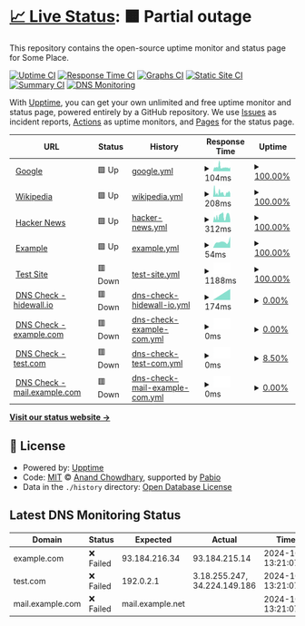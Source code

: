 # [📈 Live Status](https://sashakarcz.github.io): <!--live status--> **🟧 Partial outage**

This repository contains the open-source uptime monitor and status page for Some Place.

[![Uptime CI](https://github.com/sashakarcz/uptime/workflows/Uptime%20CI/badge.svg)](https://github.com/sashakarcz/uptime/actions?query=workflow%3A%22Uptime+CI%22)
[![Response Time CI](https://github.com/sashakarcz/uptime/workflows/Response%20Time%20CI/badge.svg)](https://github.com/sashakarcz/uptime/actions?query=workflow%3A%22Response+Time+CI%22)
[![Graphs CI](https://github.com/sashakarcz/uptime/workflows/Graphs%20CI/badge.svg)](https://github.com/sashakarcz/uptime/actions?query=workflow%3A%22Graphs+CI%22)
[![Static Site CI](https://github.com/sashakarcz/uptime/workflows/Static%20Site%20CI/badge.svg)](https://github.com/sashakarcz/uptime/actions?query=workflow%3A%22Static+Site+CI%22)
[![Summary CI](https://github.com/sashakarcz/uptime/workflows/Summary%20CI/badge.svg)](https://github.com/sashakarcz/uptime/actions?query=workflow%3A%22Summary+CI%22)
[![DNS Monitoring](https://github.com/sashakarcz/uptime/actions/workflows/dns_check.yml/badge.svg)](https://github.com/sashakarcz/uptime/actions/workflows/dns_check.yml)

With [Upptime](https://upptime.js.org), you can get your own unlimited and free uptime monitor and status page, powered entirely by a GitHub repository. We use [Issues](https://github.com/sashakarcz/uptime/issues) as incident reports, [Actions](https://github.com/sashakarcz/uptime/actions) as uptime monitors, and [Pages](https://sashakarcz.github.io) for the status page.

<!--start: status pages-->
<!-- This summary is generated by Upptime (https://github.com/upptime/upptime) -->
<!-- Do not edit this manually, your changes will be overwritten -->
<!-- prettier-ignore -->
| URL | Status | History | Response Time | Uptime |
| --- | ------ | ------- | ------------- | ------ |
| <img alt="" src="https://icons.duckduckgo.com/ip3/www.google.com.ico" height="13"> [Google](https://www.google.com) | 🟩 Up | [google.yml](https://github.com/sashakarcz/uptime/commits/HEAD/history/google.yml) | <details><summary><img alt="Response time graph" src="./graphs/google/response-time-week.png" height="20"> 104ms</summary><br><a href="https://sashakarcz.github.io/uptime/history/google"><img alt="Response time 104" src="https://img.shields.io/endpoint?url=https%3A%2F%2Fraw.githubusercontent.com%2Fsashakarcz%2Fuptime%2FHEAD%2Fapi%2Fgoogle%2Fresponse-time.json"></a><br><a href="https://sashakarcz.github.io/uptime/history/google"><img alt="24-hour response time 104" src="https://img.shields.io/endpoint?url=https%3A%2F%2Fraw.githubusercontent.com%2Fsashakarcz%2Fuptime%2FHEAD%2Fapi%2Fgoogle%2Fresponse-time-day.json"></a><br><a href="https://sashakarcz.github.io/uptime/history/google"><img alt="7-day response time 104" src="https://img.shields.io/endpoint?url=https%3A%2F%2Fraw.githubusercontent.com%2Fsashakarcz%2Fuptime%2FHEAD%2Fapi%2Fgoogle%2Fresponse-time-week.json"></a><br><a href="https://sashakarcz.github.io/uptime/history/google"><img alt="30-day response time 104" src="https://img.shields.io/endpoint?url=https%3A%2F%2Fraw.githubusercontent.com%2Fsashakarcz%2Fuptime%2FHEAD%2Fapi%2Fgoogle%2Fresponse-time-month.json"></a><br><a href="https://sashakarcz.github.io/uptime/history/google"><img alt="1-year response time 104" src="https://img.shields.io/endpoint?url=https%3A%2F%2Fraw.githubusercontent.com%2Fsashakarcz%2Fuptime%2FHEAD%2Fapi%2Fgoogle%2Fresponse-time-year.json"></a></details> | <details><summary><a href="https://sashakarcz.github.io/uptime/history/google">100.00%</a></summary><a href="https://sashakarcz.github.io/uptime/history/google"><img alt="All-time uptime 100.00%" src="https://img.shields.io/endpoint?url=https%3A%2F%2Fraw.githubusercontent.com%2Fsashakarcz%2Fuptime%2FHEAD%2Fapi%2Fgoogle%2Fuptime.json"></a><br><a href="https://sashakarcz.github.io/uptime/history/google"><img alt="24-hour uptime 100.00%" src="https://img.shields.io/endpoint?url=https%3A%2F%2Fraw.githubusercontent.com%2Fsashakarcz%2Fuptime%2FHEAD%2Fapi%2Fgoogle%2Fuptime-day.json"></a><br><a href="https://sashakarcz.github.io/uptime/history/google"><img alt="7-day uptime 100.00%" src="https://img.shields.io/endpoint?url=https%3A%2F%2Fraw.githubusercontent.com%2Fsashakarcz%2Fuptime%2FHEAD%2Fapi%2Fgoogle%2Fuptime-week.json"></a><br><a href="https://sashakarcz.github.io/uptime/history/google"><img alt="30-day uptime 100.00%" src="https://img.shields.io/endpoint?url=https%3A%2F%2Fraw.githubusercontent.com%2Fsashakarcz%2Fuptime%2FHEAD%2Fapi%2Fgoogle%2Fuptime-month.json"></a><br><a href="https://sashakarcz.github.io/uptime/history/google"><img alt="1-year uptime 100.00%" src="https://img.shields.io/endpoint?url=https%3A%2F%2Fraw.githubusercontent.com%2Fsashakarcz%2Fuptime%2FHEAD%2Fapi%2Fgoogle%2Fuptime-year.json"></a></details>
| <img alt="" src="https://icons.duckduckgo.com/ip3/en.wikipedia.org.ico" height="13"> [Wikipedia](https://en.wikipedia.org) | 🟩 Up | [wikipedia.yml](https://github.com/sashakarcz/uptime/commits/HEAD/history/wikipedia.yml) | <details><summary><img alt="Response time graph" src="./graphs/wikipedia/response-time-week.png" height="20"> 208ms</summary><br><a href="https://sashakarcz.github.io/uptime/history/wikipedia"><img alt="Response time 208" src="https://img.shields.io/endpoint?url=https%3A%2F%2Fraw.githubusercontent.com%2Fsashakarcz%2Fuptime%2FHEAD%2Fapi%2Fwikipedia%2Fresponse-time.json"></a><br><a href="https://sashakarcz.github.io/uptime/history/wikipedia"><img alt="24-hour response time 208" src="https://img.shields.io/endpoint?url=https%3A%2F%2Fraw.githubusercontent.com%2Fsashakarcz%2Fuptime%2FHEAD%2Fapi%2Fwikipedia%2Fresponse-time-day.json"></a><br><a href="https://sashakarcz.github.io/uptime/history/wikipedia"><img alt="7-day response time 208" src="https://img.shields.io/endpoint?url=https%3A%2F%2Fraw.githubusercontent.com%2Fsashakarcz%2Fuptime%2FHEAD%2Fapi%2Fwikipedia%2Fresponse-time-week.json"></a><br><a href="https://sashakarcz.github.io/uptime/history/wikipedia"><img alt="30-day response time 208" src="https://img.shields.io/endpoint?url=https%3A%2F%2Fraw.githubusercontent.com%2Fsashakarcz%2Fuptime%2FHEAD%2Fapi%2Fwikipedia%2Fresponse-time-month.json"></a><br><a href="https://sashakarcz.github.io/uptime/history/wikipedia"><img alt="1-year response time 208" src="https://img.shields.io/endpoint?url=https%3A%2F%2Fraw.githubusercontent.com%2Fsashakarcz%2Fuptime%2FHEAD%2Fapi%2Fwikipedia%2Fresponse-time-year.json"></a></details> | <details><summary><a href="https://sashakarcz.github.io/uptime/history/wikipedia">100.00%</a></summary><a href="https://sashakarcz.github.io/uptime/history/wikipedia"><img alt="All-time uptime 100.00%" src="https://img.shields.io/endpoint?url=https%3A%2F%2Fraw.githubusercontent.com%2Fsashakarcz%2Fuptime%2FHEAD%2Fapi%2Fwikipedia%2Fuptime.json"></a><br><a href="https://sashakarcz.github.io/uptime/history/wikipedia"><img alt="24-hour uptime 100.00%" src="https://img.shields.io/endpoint?url=https%3A%2F%2Fraw.githubusercontent.com%2Fsashakarcz%2Fuptime%2FHEAD%2Fapi%2Fwikipedia%2Fuptime-day.json"></a><br><a href="https://sashakarcz.github.io/uptime/history/wikipedia"><img alt="7-day uptime 100.00%" src="https://img.shields.io/endpoint?url=https%3A%2F%2Fraw.githubusercontent.com%2Fsashakarcz%2Fuptime%2FHEAD%2Fapi%2Fwikipedia%2Fuptime-week.json"></a><br><a href="https://sashakarcz.github.io/uptime/history/wikipedia"><img alt="30-day uptime 100.00%" src="https://img.shields.io/endpoint?url=https%3A%2F%2Fraw.githubusercontent.com%2Fsashakarcz%2Fuptime%2FHEAD%2Fapi%2Fwikipedia%2Fuptime-month.json"></a><br><a href="https://sashakarcz.github.io/uptime/history/wikipedia"><img alt="1-year uptime 100.00%" src="https://img.shields.io/endpoint?url=https%3A%2F%2Fraw.githubusercontent.com%2Fsashakarcz%2Fuptime%2FHEAD%2Fapi%2Fwikipedia%2Fuptime-year.json"></a></details>
| <img alt="" src="https://icons.duckduckgo.com/ip3/news.ycombinator.com.ico" height="13"> [Hacker News](https://news.ycombinator.com) | 🟩 Up | [hacker-news.yml](https://github.com/sashakarcz/uptime/commits/HEAD/history/hacker-news.yml) | <details><summary><img alt="Response time graph" src="./graphs/hacker-news/response-time-week.png" height="20"> 312ms</summary><br><a href="https://sashakarcz.github.io/uptime/history/hacker-news"><img alt="Response time 312" src="https://img.shields.io/endpoint?url=https%3A%2F%2Fraw.githubusercontent.com%2Fsashakarcz%2Fuptime%2FHEAD%2Fapi%2Fhacker-news%2Fresponse-time.json"></a><br><a href="https://sashakarcz.github.io/uptime/history/hacker-news"><img alt="24-hour response time 312" src="https://img.shields.io/endpoint?url=https%3A%2F%2Fraw.githubusercontent.com%2Fsashakarcz%2Fuptime%2FHEAD%2Fapi%2Fhacker-news%2Fresponse-time-day.json"></a><br><a href="https://sashakarcz.github.io/uptime/history/hacker-news"><img alt="7-day response time 312" src="https://img.shields.io/endpoint?url=https%3A%2F%2Fraw.githubusercontent.com%2Fsashakarcz%2Fuptime%2FHEAD%2Fapi%2Fhacker-news%2Fresponse-time-week.json"></a><br><a href="https://sashakarcz.github.io/uptime/history/hacker-news"><img alt="30-day response time 312" src="https://img.shields.io/endpoint?url=https%3A%2F%2Fraw.githubusercontent.com%2Fsashakarcz%2Fuptime%2FHEAD%2Fapi%2Fhacker-news%2Fresponse-time-month.json"></a><br><a href="https://sashakarcz.github.io/uptime/history/hacker-news"><img alt="1-year response time 312" src="https://img.shields.io/endpoint?url=https%3A%2F%2Fraw.githubusercontent.com%2Fsashakarcz%2Fuptime%2FHEAD%2Fapi%2Fhacker-news%2Fresponse-time-year.json"></a></details> | <details><summary><a href="https://sashakarcz.github.io/uptime/history/hacker-news">100.00%</a></summary><a href="https://sashakarcz.github.io/uptime/history/hacker-news"><img alt="All-time uptime 100.00%" src="https://img.shields.io/endpoint?url=https%3A%2F%2Fraw.githubusercontent.com%2Fsashakarcz%2Fuptime%2FHEAD%2Fapi%2Fhacker-news%2Fuptime.json"></a><br><a href="https://sashakarcz.github.io/uptime/history/hacker-news"><img alt="24-hour uptime 100.00%" src="https://img.shields.io/endpoint?url=https%3A%2F%2Fraw.githubusercontent.com%2Fsashakarcz%2Fuptime%2FHEAD%2Fapi%2Fhacker-news%2Fuptime-day.json"></a><br><a href="https://sashakarcz.github.io/uptime/history/hacker-news"><img alt="7-day uptime 100.00%" src="https://img.shields.io/endpoint?url=https%3A%2F%2Fraw.githubusercontent.com%2Fsashakarcz%2Fuptime%2FHEAD%2Fapi%2Fhacker-news%2Fuptime-week.json"></a><br><a href="https://sashakarcz.github.io/uptime/history/hacker-news"><img alt="30-day uptime 100.00%" src="https://img.shields.io/endpoint?url=https%3A%2F%2Fraw.githubusercontent.com%2Fsashakarcz%2Fuptime%2FHEAD%2Fapi%2Fhacker-news%2Fuptime-month.json"></a><br><a href="https://sashakarcz.github.io/uptime/history/hacker-news"><img alt="1-year uptime 100.00%" src="https://img.shields.io/endpoint?url=https%3A%2F%2Fraw.githubusercontent.com%2Fsashakarcz%2Fuptime%2FHEAD%2Fapi%2Fhacker-news%2Fuptime-year.json"></a></details>
| <img alt="" src="https://icons.duckduckgo.com/ip3/example.com.ico" height="13"> [Example](https://example.com) | 🟩 Up | [example.yml](https://github.com/sashakarcz/uptime/commits/HEAD/history/example.yml) | <details><summary><img alt="Response time graph" src="./graphs/example/response-time-week.png" height="20"> 54ms</summary><br><a href="https://sashakarcz.github.io/uptime/history/example"><img alt="Response time 54" src="https://img.shields.io/endpoint?url=https%3A%2F%2Fraw.githubusercontent.com%2Fsashakarcz%2Fuptime%2FHEAD%2Fapi%2Fexample%2Fresponse-time.json"></a><br><a href="https://sashakarcz.github.io/uptime/history/example"><img alt="24-hour response time 54" src="https://img.shields.io/endpoint?url=https%3A%2F%2Fraw.githubusercontent.com%2Fsashakarcz%2Fuptime%2FHEAD%2Fapi%2Fexample%2Fresponse-time-day.json"></a><br><a href="https://sashakarcz.github.io/uptime/history/example"><img alt="7-day response time 54" src="https://img.shields.io/endpoint?url=https%3A%2F%2Fraw.githubusercontent.com%2Fsashakarcz%2Fuptime%2FHEAD%2Fapi%2Fexample%2Fresponse-time-week.json"></a><br><a href="https://sashakarcz.github.io/uptime/history/example"><img alt="30-day response time 54" src="https://img.shields.io/endpoint?url=https%3A%2F%2Fraw.githubusercontent.com%2Fsashakarcz%2Fuptime%2FHEAD%2Fapi%2Fexample%2Fresponse-time-month.json"></a><br><a href="https://sashakarcz.github.io/uptime/history/example"><img alt="1-year response time 54" src="https://img.shields.io/endpoint?url=https%3A%2F%2Fraw.githubusercontent.com%2Fsashakarcz%2Fuptime%2FHEAD%2Fapi%2Fexample%2Fresponse-time-year.json"></a></details> | <details><summary><a href="https://sashakarcz.github.io/uptime/history/example">100.00%</a></summary><a href="https://sashakarcz.github.io/uptime/history/example"><img alt="All-time uptime 100.00%" src="https://img.shields.io/endpoint?url=https%3A%2F%2Fraw.githubusercontent.com%2Fsashakarcz%2Fuptime%2FHEAD%2Fapi%2Fexample%2Fuptime.json"></a><br><a href="https://sashakarcz.github.io/uptime/history/example"><img alt="24-hour uptime 100.00%" src="https://img.shields.io/endpoint?url=https%3A%2F%2Fraw.githubusercontent.com%2Fsashakarcz%2Fuptime%2FHEAD%2Fapi%2Fexample%2Fuptime-day.json"></a><br><a href="https://sashakarcz.github.io/uptime/history/example"><img alt="7-day uptime 100.00%" src="https://img.shields.io/endpoint?url=https%3A%2F%2Fraw.githubusercontent.com%2Fsashakarcz%2Fuptime%2FHEAD%2Fapi%2Fexample%2Fuptime-week.json"></a><br><a href="https://sashakarcz.github.io/uptime/history/example"><img alt="30-day uptime 100.00%" src="https://img.shields.io/endpoint?url=https%3A%2F%2Fraw.githubusercontent.com%2Fsashakarcz%2Fuptime%2FHEAD%2Fapi%2Fexample%2Fuptime-month.json"></a><br><a href="https://sashakarcz.github.io/uptime/history/example"><img alt="1-year uptime 100.00%" src="https://img.shields.io/endpoint?url=https%3A%2F%2Fraw.githubusercontent.com%2Fsashakarcz%2Fuptime%2FHEAD%2Fapi%2Fexample%2Fuptime-year.json"></a></details>
| <img alt="" src="https://icons.duckduckgo.com/ip3/test.com.ico" height="13"> [Test Site](https://test.com) | 🟥 Down | [test-site.yml](https://github.com/sashakarcz/uptime/commits/HEAD/history/test-site.yml) | <details><summary><img alt="Response time graph" src="./graphs/test-site/response-time-week.png" height="20"> 1188ms</summary><br><a href="https://sashakarcz.github.io/uptime/history/test-site"><img alt="Response time 1188" src="https://img.shields.io/endpoint?url=https%3A%2F%2Fraw.githubusercontent.com%2Fsashakarcz%2Fuptime%2FHEAD%2Fapi%2Ftest-site%2Fresponse-time.json"></a><br><a href="https://sashakarcz.github.io/uptime/history/test-site"><img alt="24-hour response time 1188" src="https://img.shields.io/endpoint?url=https%3A%2F%2Fraw.githubusercontent.com%2Fsashakarcz%2Fuptime%2FHEAD%2Fapi%2Ftest-site%2Fresponse-time-day.json"></a><br><a href="https://sashakarcz.github.io/uptime/history/test-site"><img alt="7-day response time 1188" src="https://img.shields.io/endpoint?url=https%3A%2F%2Fraw.githubusercontent.com%2Fsashakarcz%2Fuptime%2FHEAD%2Fapi%2Ftest-site%2Fresponse-time-week.json"></a><br><a href="https://sashakarcz.github.io/uptime/history/test-site"><img alt="30-day response time 1188" src="https://img.shields.io/endpoint?url=https%3A%2F%2Fraw.githubusercontent.com%2Fsashakarcz%2Fuptime%2FHEAD%2Fapi%2Ftest-site%2Fresponse-time-month.json"></a><br><a href="https://sashakarcz.github.io/uptime/history/test-site"><img alt="1-year response time 1188" src="https://img.shields.io/endpoint?url=https%3A%2F%2Fraw.githubusercontent.com%2Fsashakarcz%2Fuptime%2FHEAD%2Fapi%2Ftest-site%2Fresponse-time-year.json"></a></details> | <details><summary><a href="https://sashakarcz.github.io/uptime/history/test-site">100.00%</a></summary><a href="https://sashakarcz.github.io/uptime/history/test-site"><img alt="All-time uptime 100.00%" src="https://img.shields.io/endpoint?url=https%3A%2F%2Fraw.githubusercontent.com%2Fsashakarcz%2Fuptime%2FHEAD%2Fapi%2Ftest-site%2Fuptime.json"></a><br><a href="https://sashakarcz.github.io/uptime/history/test-site"><img alt="24-hour uptime 100.00%" src="https://img.shields.io/endpoint?url=https%3A%2F%2Fraw.githubusercontent.com%2Fsashakarcz%2Fuptime%2FHEAD%2Fapi%2Ftest-site%2Fuptime-day.json"></a><br><a href="https://sashakarcz.github.io/uptime/history/test-site"><img alt="7-day uptime 100.00%" src="https://img.shields.io/endpoint?url=https%3A%2F%2Fraw.githubusercontent.com%2Fsashakarcz%2Fuptime%2FHEAD%2Fapi%2Ftest-site%2Fuptime-week.json"></a><br><a href="https://sashakarcz.github.io/uptime/history/test-site"><img alt="30-day uptime 100.00%" src="https://img.shields.io/endpoint?url=https%3A%2F%2Fraw.githubusercontent.com%2Fsashakarcz%2Fuptime%2FHEAD%2Fapi%2Ftest-site%2Fuptime-month.json"></a><br><a href="https://sashakarcz.github.io/uptime/history/test-site"><img alt="1-year uptime 100.00%" src="https://img.shields.io/endpoint?url=https%3A%2F%2Fraw.githubusercontent.com%2Fsashakarcz%2Fuptime%2FHEAD%2Fapi%2Ftest-site%2Fuptime-year.json"></a></details>
| <img alt="" src="https://icons.duckduckgo.com/ip3/hidewall.io.ico" height="13"> [DNS Check - hidewall.io](https://hidewall.io) | 🟥 Down | [dns-check-hidewall-io.yml](https://github.com/sashakarcz/uptime/commits/HEAD/history/dns-check-hidewall-io.yml) | <details><summary><img alt="Response time graph" src="./graphs/dns-check-hidewall-io/response-time-week.png" height="20"> 174ms</summary><br><a href="https://sashakarcz.github.io/uptime/history/dns-check-hidewall-io"><img alt="Response time 174" src="https://img.shields.io/endpoint?url=https%3A%2F%2Fraw.githubusercontent.com%2Fsashakarcz%2Fuptime%2FHEAD%2Fapi%2Fdns-check-hidewall-io%2Fresponse-time.json"></a><br><a href="https://sashakarcz.github.io/uptime/history/dns-check-hidewall-io"><img alt="24-hour response time 174" src="https://img.shields.io/endpoint?url=https%3A%2F%2Fraw.githubusercontent.com%2Fsashakarcz%2Fuptime%2FHEAD%2Fapi%2Fdns-check-hidewall-io%2Fresponse-time-day.json"></a><br><a href="https://sashakarcz.github.io/uptime/history/dns-check-hidewall-io"><img alt="7-day response time 174" src="https://img.shields.io/endpoint?url=https%3A%2F%2Fraw.githubusercontent.com%2Fsashakarcz%2Fuptime%2FHEAD%2Fapi%2Fdns-check-hidewall-io%2Fresponse-time-week.json"></a><br><a href="https://sashakarcz.github.io/uptime/history/dns-check-hidewall-io"><img alt="30-day response time 174" src="https://img.shields.io/endpoint?url=https%3A%2F%2Fraw.githubusercontent.com%2Fsashakarcz%2Fuptime%2FHEAD%2Fapi%2Fdns-check-hidewall-io%2Fresponse-time-month.json"></a><br><a href="https://sashakarcz.github.io/uptime/history/dns-check-hidewall-io"><img alt="1-year response time 174" src="https://img.shields.io/endpoint?url=https%3A%2F%2Fraw.githubusercontent.com%2Fsashakarcz%2Fuptime%2FHEAD%2Fapi%2Fdns-check-hidewall-io%2Fresponse-time-year.json"></a></details> | <details><summary><a href="https://sashakarcz.github.io/uptime/history/dns-check-hidewall-io">0.00%</a></summary><a href="https://sashakarcz.github.io/uptime/history/dns-check-hidewall-io"><img alt="All-time uptime 0.00%" src="https://img.shields.io/endpoint?url=https%3A%2F%2Fraw.githubusercontent.com%2Fsashakarcz%2Fuptime%2FHEAD%2Fapi%2Fdns-check-hidewall-io%2Fuptime.json"></a><br><a href="https://sashakarcz.github.io/uptime/history/dns-check-hidewall-io"><img alt="24-hour uptime 0.00%" src="https://img.shields.io/endpoint?url=https%3A%2F%2Fraw.githubusercontent.com%2Fsashakarcz%2Fuptime%2FHEAD%2Fapi%2Fdns-check-hidewall-io%2Fuptime-day.json"></a><br><a href="https://sashakarcz.github.io/uptime/history/dns-check-hidewall-io"><img alt="7-day uptime 0.00%" src="https://img.shields.io/endpoint?url=https%3A%2F%2Fraw.githubusercontent.com%2Fsashakarcz%2Fuptime%2FHEAD%2Fapi%2Fdns-check-hidewall-io%2Fuptime-week.json"></a><br><a href="https://sashakarcz.github.io/uptime/history/dns-check-hidewall-io"><img alt="30-day uptime 0.00%" src="https://img.shields.io/endpoint?url=https%3A%2F%2Fraw.githubusercontent.com%2Fsashakarcz%2Fuptime%2FHEAD%2Fapi%2Fdns-check-hidewall-io%2Fuptime-month.json"></a><br><a href="https://sashakarcz.github.io/uptime/history/dns-check-hidewall-io"><img alt="1-year uptime 0.00%" src="https://img.shields.io/endpoint?url=https%3A%2F%2Fraw.githubusercontent.com%2Fsashakarcz%2Fuptime%2FHEAD%2Fapi%2Fdns-check-hidewall-io%2Fuptime-year.json"></a></details>
| <img alt="" src="https://icons.duckduckgo.com/ip3/dns-check.example.com.ico" height="13"> [DNS Check - example.com](http://dns-check.example.com) | 🟥 Down | [dns-check-example-com.yml](https://github.com/sashakarcz/uptime/commits/HEAD/history/dns-check-example-com.yml) | <details><summary><img alt="Response time graph" src="./graphs/dns-check-example-com/response-time-week.png" height="20"> 0ms</summary><br><a href="https://sashakarcz.github.io/uptime/history/dns-check-example-com"><img alt="Response time 0" src="https://img.shields.io/endpoint?url=https%3A%2F%2Fraw.githubusercontent.com%2Fsashakarcz%2Fuptime%2FHEAD%2Fapi%2Fdns-check-example-com%2Fresponse-time.json"></a><br><a href="https://sashakarcz.github.io/uptime/history/dns-check-example-com"><img alt="24-hour response time 0" src="https://img.shields.io/endpoint?url=https%3A%2F%2Fraw.githubusercontent.com%2Fsashakarcz%2Fuptime%2FHEAD%2Fapi%2Fdns-check-example-com%2Fresponse-time-day.json"></a><br><a href="https://sashakarcz.github.io/uptime/history/dns-check-example-com"><img alt="7-day response time 0" src="https://img.shields.io/endpoint?url=https%3A%2F%2Fraw.githubusercontent.com%2Fsashakarcz%2Fuptime%2FHEAD%2Fapi%2Fdns-check-example-com%2Fresponse-time-week.json"></a><br><a href="https://sashakarcz.github.io/uptime/history/dns-check-example-com"><img alt="30-day response time 0" src="https://img.shields.io/endpoint?url=https%3A%2F%2Fraw.githubusercontent.com%2Fsashakarcz%2Fuptime%2FHEAD%2Fapi%2Fdns-check-example-com%2Fresponse-time-month.json"></a><br><a href="https://sashakarcz.github.io/uptime/history/dns-check-example-com"><img alt="1-year response time 0" src="https://img.shields.io/endpoint?url=https%3A%2F%2Fraw.githubusercontent.com%2Fsashakarcz%2Fuptime%2FHEAD%2Fapi%2Fdns-check-example-com%2Fresponse-time-year.json"></a></details> | <details><summary><a href="https://sashakarcz.github.io/uptime/history/dns-check-example-com">0.00%</a></summary><a href="https://sashakarcz.github.io/uptime/history/dns-check-example-com"><img alt="All-time uptime 0.00%" src="https://img.shields.io/endpoint?url=https%3A%2F%2Fraw.githubusercontent.com%2Fsashakarcz%2Fuptime%2FHEAD%2Fapi%2Fdns-check-example-com%2Fuptime.json"></a><br><a href="https://sashakarcz.github.io/uptime/history/dns-check-example-com"><img alt="24-hour uptime 0.00%" src="https://img.shields.io/endpoint?url=https%3A%2F%2Fraw.githubusercontent.com%2Fsashakarcz%2Fuptime%2FHEAD%2Fapi%2Fdns-check-example-com%2Fuptime-day.json"></a><br><a href="https://sashakarcz.github.io/uptime/history/dns-check-example-com"><img alt="7-day uptime 0.00%" src="https://img.shields.io/endpoint?url=https%3A%2F%2Fraw.githubusercontent.com%2Fsashakarcz%2Fuptime%2FHEAD%2Fapi%2Fdns-check-example-com%2Fuptime-week.json"></a><br><a href="https://sashakarcz.github.io/uptime/history/dns-check-example-com"><img alt="30-day uptime 0.00%" src="https://img.shields.io/endpoint?url=https%3A%2F%2Fraw.githubusercontent.com%2Fsashakarcz%2Fuptime%2FHEAD%2Fapi%2Fdns-check-example-com%2Fuptime-month.json"></a><br><a href="https://sashakarcz.github.io/uptime/history/dns-check-example-com"><img alt="1-year uptime 0.00%" src="https://img.shields.io/endpoint?url=https%3A%2F%2Fraw.githubusercontent.com%2Fsashakarcz%2Fuptime%2FHEAD%2Fapi%2Fdns-check-example-com%2Fuptime-year.json"></a></details>
| <img alt="" src="https://icons.duckduckgo.com/ip3/dns-check.test.com.ico" height="13"> [DNS Check - test.com](http://dns-check.test.com) | 🟥 Down | [dns-check-test-com.yml](https://github.com/sashakarcz/uptime/commits/HEAD/history/dns-check-test-com.yml) | <details><summary><img alt="Response time graph" src="./graphs/dns-check-test-com/response-time-week.png" height="20"> 0ms</summary><br><a href="https://sashakarcz.github.io/uptime/history/dns-check-test-com"><img alt="Response time 0" src="https://img.shields.io/endpoint?url=https%3A%2F%2Fraw.githubusercontent.com%2Fsashakarcz%2Fuptime%2FHEAD%2Fapi%2Fdns-check-test-com%2Fresponse-time.json"></a><br><a href="https://sashakarcz.github.io/uptime/history/dns-check-test-com"><img alt="24-hour response time 0" src="https://img.shields.io/endpoint?url=https%3A%2F%2Fraw.githubusercontent.com%2Fsashakarcz%2Fuptime%2FHEAD%2Fapi%2Fdns-check-test-com%2Fresponse-time-day.json"></a><br><a href="https://sashakarcz.github.io/uptime/history/dns-check-test-com"><img alt="7-day response time 0" src="https://img.shields.io/endpoint?url=https%3A%2F%2Fraw.githubusercontent.com%2Fsashakarcz%2Fuptime%2FHEAD%2Fapi%2Fdns-check-test-com%2Fresponse-time-week.json"></a><br><a href="https://sashakarcz.github.io/uptime/history/dns-check-test-com"><img alt="30-day response time 0" src="https://img.shields.io/endpoint?url=https%3A%2F%2Fraw.githubusercontent.com%2Fsashakarcz%2Fuptime%2FHEAD%2Fapi%2Fdns-check-test-com%2Fresponse-time-month.json"></a><br><a href="https://sashakarcz.github.io/uptime/history/dns-check-test-com"><img alt="1-year response time 0" src="https://img.shields.io/endpoint?url=https%3A%2F%2Fraw.githubusercontent.com%2Fsashakarcz%2Fuptime%2FHEAD%2Fapi%2Fdns-check-test-com%2Fresponse-time-year.json"></a></details> | <details><summary><a href="https://sashakarcz.github.io/uptime/history/dns-check-test-com">8.50%</a></summary><a href="https://sashakarcz.github.io/uptime/history/dns-check-test-com"><img alt="All-time uptime 8.50%" src="https://img.shields.io/endpoint?url=https%3A%2F%2Fraw.githubusercontent.com%2Fsashakarcz%2Fuptime%2FHEAD%2Fapi%2Fdns-check-test-com%2Fuptime.json"></a><br><a href="https://sashakarcz.github.io/uptime/history/dns-check-test-com"><img alt="24-hour uptime 8.50%" src="https://img.shields.io/endpoint?url=https%3A%2F%2Fraw.githubusercontent.com%2Fsashakarcz%2Fuptime%2FHEAD%2Fapi%2Fdns-check-test-com%2Fuptime-day.json"></a><br><a href="https://sashakarcz.github.io/uptime/history/dns-check-test-com"><img alt="7-day uptime 8.50%" src="https://img.shields.io/endpoint?url=https%3A%2F%2Fraw.githubusercontent.com%2Fsashakarcz%2Fuptime%2FHEAD%2Fapi%2Fdns-check-test-com%2Fuptime-week.json"></a><br><a href="https://sashakarcz.github.io/uptime/history/dns-check-test-com"><img alt="30-day uptime 8.50%" src="https://img.shields.io/endpoint?url=https%3A%2F%2Fraw.githubusercontent.com%2Fsashakarcz%2Fuptime%2FHEAD%2Fapi%2Fdns-check-test-com%2Fuptime-month.json"></a><br><a href="https://sashakarcz.github.io/uptime/history/dns-check-test-com"><img alt="1-year uptime 8.50%" src="https://img.shields.io/endpoint?url=https%3A%2F%2Fraw.githubusercontent.com%2Fsashakarcz%2Fuptime%2FHEAD%2Fapi%2Fdns-check-test-com%2Fuptime-year.json"></a></details>
| <img alt="" src="https://icons.duckduckgo.com/ip3/dns-check.mail.example.com.ico" height="13"> [DNS Check - mail.example.com](http://dns-check.mail.example.com) | 🟥 Down | [dns-check-mail-example-com.yml](https://github.com/sashakarcz/uptime/commits/HEAD/history/dns-check-mail-example-com.yml) | <details><summary><img alt="Response time graph" src="./graphs/dns-check-mail-example-com/response-time-week.png" height="20"> 0ms</summary><br><a href="https://sashakarcz.github.io/uptime/history/dns-check-mail-example-com"><img alt="Response time 0" src="https://img.shields.io/endpoint?url=https%3A%2F%2Fraw.githubusercontent.com%2Fsashakarcz%2Fuptime%2FHEAD%2Fapi%2Fdns-check-mail-example-com%2Fresponse-time.json"></a><br><a href="https://sashakarcz.github.io/uptime/history/dns-check-mail-example-com"><img alt="24-hour response time 0" src="https://img.shields.io/endpoint?url=https%3A%2F%2Fraw.githubusercontent.com%2Fsashakarcz%2Fuptime%2FHEAD%2Fapi%2Fdns-check-mail-example-com%2Fresponse-time-day.json"></a><br><a href="https://sashakarcz.github.io/uptime/history/dns-check-mail-example-com"><img alt="7-day response time 0" src="https://img.shields.io/endpoint?url=https%3A%2F%2Fraw.githubusercontent.com%2Fsashakarcz%2Fuptime%2FHEAD%2Fapi%2Fdns-check-mail-example-com%2Fresponse-time-week.json"></a><br><a href="https://sashakarcz.github.io/uptime/history/dns-check-mail-example-com"><img alt="30-day response time 0" src="https://img.shields.io/endpoint?url=https%3A%2F%2Fraw.githubusercontent.com%2Fsashakarcz%2Fuptime%2FHEAD%2Fapi%2Fdns-check-mail-example-com%2Fresponse-time-month.json"></a><br><a href="https://sashakarcz.github.io/uptime/history/dns-check-mail-example-com"><img alt="1-year response time 0" src="https://img.shields.io/endpoint?url=https%3A%2F%2Fraw.githubusercontent.com%2Fsashakarcz%2Fuptime%2FHEAD%2Fapi%2Fdns-check-mail-example-com%2Fresponse-time-year.json"></a></details> | <details><summary><a href="https://sashakarcz.github.io/uptime/history/dns-check-mail-example-com">0.00%</a></summary><a href="https://sashakarcz.github.io/uptime/history/dns-check-mail-example-com"><img alt="All-time uptime 0.00%" src="https://img.shields.io/endpoint?url=https%3A%2F%2Fraw.githubusercontent.com%2Fsashakarcz%2Fuptime%2FHEAD%2Fapi%2Fdns-check-mail-example-com%2Fuptime.json"></a><br><a href="https://sashakarcz.github.io/uptime/history/dns-check-mail-example-com"><img alt="24-hour uptime 0.00%" src="https://img.shields.io/endpoint?url=https%3A%2F%2Fraw.githubusercontent.com%2Fsashakarcz%2Fuptime%2FHEAD%2Fapi%2Fdns-check-mail-example-com%2Fuptime-day.json"></a><br><a href="https://sashakarcz.github.io/uptime/history/dns-check-mail-example-com"><img alt="7-day uptime 0.00%" src="https://img.shields.io/endpoint?url=https%3A%2F%2Fraw.githubusercontent.com%2Fsashakarcz%2Fuptime%2FHEAD%2Fapi%2Fdns-check-mail-example-com%2Fuptime-week.json"></a><br><a href="https://sashakarcz.github.io/uptime/history/dns-check-mail-example-com"><img alt="30-day uptime 0.00%" src="https://img.shields.io/endpoint?url=https%3A%2F%2Fraw.githubusercontent.com%2Fsashakarcz%2Fuptime%2FHEAD%2Fapi%2Fdns-check-mail-example-com%2Fuptime-month.json"></a><br><a href="https://sashakarcz.github.io/uptime/history/dns-check-mail-example-com"><img alt="1-year uptime 0.00%" src="https://img.shields.io/endpoint?url=https%3A%2F%2Fraw.githubusercontent.com%2Fsashakarcz%2Fuptime%2FHEAD%2Fapi%2Fdns-check-mail-example-com%2Fuptime-year.json"></a></details>

<!--end: status pages-->

[**Visit our status website →**](https://sashakarcz.github.io)

## 📄 License

- Powered by: [Upptime](https://github.com/upptime/upptime)
- Code: [MIT](./LICENSE) © [Anand Chowdhary](https://anandchowdhary.com), supported by [Pabio](https://pabio.com)
- Data in the `./history` directory: [Open Database License](https://opendatacommons.org/licenses/odbl/1-0/)

## Latest DNS Monitoring Status

| Domain           | Status    | Expected         | Actual                       | Timestamp                  |
| ---------------- | --------- | ---------------- | ---------------------------- | -------------------------- |
| example.com      | ❌ Failed | 93.184.216.34    | 93.184.215.14                | 2024-10-25 13:21:07.276437 |
| test.com         | ❌ Failed | 192.0.2.1        | 3.18.255.247, 34.224.149.186 | 2024-10-25 13:21:07.383668 |
| mail.example.com | ❌ Failed | mail.example.net |                              | 2024-10-25 13:21:07.447415 |
